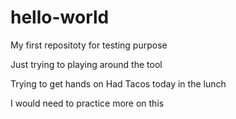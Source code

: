 # hello-world
My first repositoty for testing purpose

Just trying to playing around the tool

Trying to get hands on
Had Tacos today in the lunch

I would need to practice more on this
